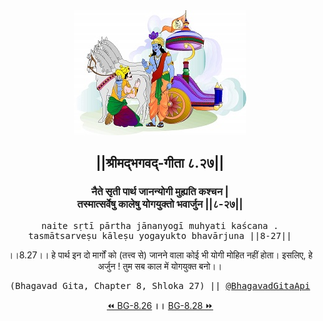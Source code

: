 <center><img src="../../asset/BG.png" alt="#API #bhagavadgitaapi #slok #nodejs #js #api #gitaapi #krishna #hinduism #vedic #ISKCON #shreemadbhagavadgita #technology"/>
<h2>||श्रीमद्‍भगवद्‍-गीता ८.२७||</h2>
<h3>नैते सृती पार्थ जानन्योगी मुह्यति कश्चन |<br/>तस्मात्सर्वेषु कालेषु योगयुक्तो भवार्जुन ||८-२७||</h3>
<pre>naite sṛtī pārtha jānanyogī muhyati kaścana .<br/>tasmātsarveṣu kāleṣu yogayukto bhavārjuna ||8-27||</pre>
<p>।।8.27।। हे पार्थ इन दो मार्गों को (तत्त्व से) जानने वाला कोई भी योगी मोहित नहीं होता। इसलिए, हे अर्जुन ! तुम सब काल में योगयुक्त बनो।।</p>
<pre>(Bhagavad Gita, Chapter 8, Shloka 27) || <a href="https://twitter.com/bhagavadgitaapi">@BhagavadGitaApi</a></pre><a href="../../8/26">⏪  BG-8.26</a><b>        ।।        </b><a href="../../8/28">BG-8.28  ⏩</a></center></center>